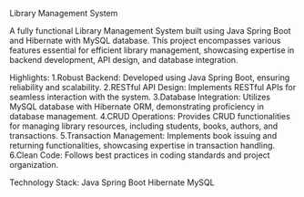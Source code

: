 Library Management System

A fully functional Library Management System built using Java Spring Boot and Hibernate with MySQL database. This project encompasses various features essential for efficient library management, showcasing expertise in backend development, API design, and database integration.

Highlights:
1.Robust Backend: Developed using Java Spring Boot, ensuring reliability and scalability.
2.RESTful API Design: Implements RESTful APIs for seamless interaction with the system.
3.Database Integration: Utilizes MySQL database with Hibernate ORM, demonstrating proficiency in database management.
4.CRUD Operations: Provides CRUD functionalities for managing library resources, including students, books, authors, and transactions.
5.Transaction Management: Implements book issuing and returning functionalities, showcasing expertise in transaction handling.
6.Clean Code: Follows best practices in coding standards and project organization.

Technology Stack:
Java
Spring Boot
Hibernate
MySQL
